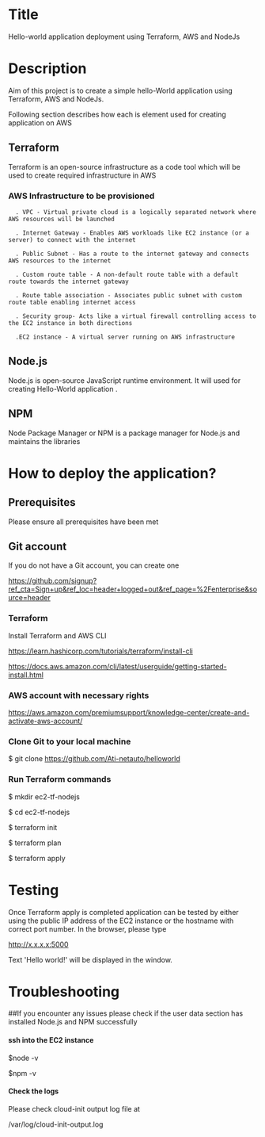 # Title
Hello-world application deployment using Terraform, AWS and NodeJs

# Description
Aim of this project is to create a simple hello-World application using Terraform, AWS and NodeJs. 

Following section describes how each is element used for creating application on AWS 

## Terraform 
Terraform is an open-source infrastructure as a code tool which will be used to create required infrastructure in AWS

### AWS Infrastructure to be provisioned 

      . VPC - Virtual private cloud is a logically separated network where AWS resources will be launched

      . Internet Gateway - Enables AWS workloads like EC2 instance (or a server) to connect with the internet  

      . Public Subnet - Has a route to the internet gateway and connects AWS resources to the internet 

      . Custom route table - A non-default route table with a default route towards the internet gateway

      . Route table association - Associates public subnet with custom route table enabling internet access

      . Security group- Acts like a virtual firewall controlling access to the EC2 instance in both directions
                           
      .EC2 instance - A virtual server running on AWS infrastructure

## Node.js
 Node.js is open-source JavaScript runtime environment. It will used for creating Hello-World application
      . 
## NPM
Node Package Manager or NPM is a package manager for Node.js and maintains the libraries
 
# How to deploy the application?

## Prerequisites
Please ensure all prerequisites have been met

## Git account 

If you do not have a Git account, you can create one 

https://github.com/signup?ref_cta=Sign+up&ref_loc=header+logged+out&ref_page=%2Fenterprise&source=header


### Terraform 
Install Terraform and AWS CLI

https://learn.hashicorp.com/tutorials/terraform/install-cli

https://docs.aws.amazon.com/cli/latest/userguide/getting-started-install.html

### AWS account with necessary rights

https://aws.amazon.com/premiumsupport/knowledge-center/create-and-activate-aws-account/

### Clone Git to your local machine

 $ git clone https://github.com/Ati-netauto/helloworld


### Run Terraform commands

$ mkdir ec2-tf-nodejs

$ cd ec2-tf-nodejs

$ terraform init

$ terraform plan

$ terraform apply

# Testing

Once Terraform apply is completed application can be tested by either using the public IP address of the EC2 instance or the hostname with correct port number.
In the browser, please type

http://x.x.x.x:5000

Text 'Hello world!' will be displayed in the window.

# Troubleshooting
##If you encounter any issues please check if the user data section has installed Node.js and NPM successfully

#### ssh into the EC2 instance

$node -v

$npm -v

#### Check the logs
Please check cloud-init output log file at 

/var/log/cloud-init-output.log





